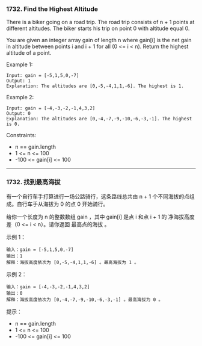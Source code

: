 ### 1732. Find the Highest Altitude
There is a biker going on a road trip. The road trip consists of n + 1 points at different altitudes. The biker starts his trip on point 0 with altitude equal 0.

You are given an integer array gain of length n where gain[i] is the net gain in altitude between points i​​​​​​ and i + 1 for all (0 <= i < n). Return the highest altitude of a point.



Example 1:

	Input: gain = [-5,1,5,0,-7]
	Output: 1
	Explanation: The altitudes are [0,-5,-4,1,1,-6]. The highest is 1.

Example 2:

	Input: gain = [-4,-3,-2,-1,4,3,2]
	Output: 0
	Explanation: The altitudes are [0,-4,-7,-9,-10,-6,-3,-1]. The highest is 0.



Constraints:

* n == gain.length
* 1 <= n <= 100
* -100 <= gain[i] <= 100

----

### 1732. 找到最高海拔
有一个自行车手打算进行一场公路骑行，这条路线总共由 n + 1 个不同海拔的点组成。自行车手从海拔为 0 的点 0 开始骑行。

给你一个长度为 n 的整数数组 gain ，其中 gain[i] 是点 i 和点 i + 1 的 净海拔高度差（0 <= i < n）。请你返回 最高点的海拔 。



示例 1：

	输入：gain = [-5,1,5,0,-7]
	输出：1
	解释：海拔高度依次为 [0,-5,-4,1,1,-6] 。最高海拔为 1 。

示例 2：

	输入：gain = [-4,-3,-2,-1,4,3,2]
	输出：0
	解释：海拔高度依次为 [0,-4,-7,-9,-10,-6,-3,-1] 。最高海拔为 0 。



提示：

* n == gain.length
* 1 <= n <= 100
* -100 <= gain[i] <= 100

